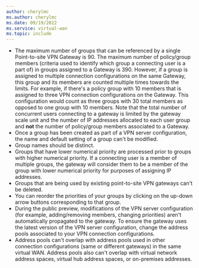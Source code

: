 ```yaml
---
author: cherylmc
ms.author: cherylmc
ms.date: 09/19/2022
ms.service: virtual-wan
ms.topic: include
---
```


- The maximum number of groups that can be referenced by a single Point-to-site VPN Gateway is 90. The maximum number of policy/group members (criteria used to identify which group a connecting user is a part of) in groups assigned to a Gateway is 390. However, if a group is assigned to multiple connection configurations on the same Gateway, this group and its members are counted multiple times towards the limits. For example, if there's a policy group with 10 members that is assigned to three VPN connection configurations on the Gateway. This configuration would count as three groups with 30 total members as opposed to one group with 10 members. Note that the total number of concurrent users connecting to a gateway is limited by the gateway scale unit and the number of IP addresses allocated to each user group and **not** the number of policy/group members associated to a Gateway.
- Once a group has been created as part of a VPN server configuration, the name and default setting of a group can't be modified.  
- Group names should be distinct.
- Groups that have lower numerical priority are processed prior to groups with higher numerical priority. If a connecting user is a member of multiple groups, the gateway will consider them to be a member of the group with lower numerical priority for purposes of assigning IP addresses.
- Groups that are being used by existing point-to-site VPN gateways can't be deleted.  
- You can reorder the priorities of your groups by clicking on the up-down arrow buttons corresponding to that group.
- During the public preview, modifications of the VPN server configuration (for example, adding/removing members, changing priorities) aren't automatically propagated to the gateway. To ensure the gateway uses the latest version of the VPN server configuration, change the address pools associated to your VPN connection configurations.
- Address pools can't overlap with address pools used in other connection configurations (same or different gateways) in the same virtual WAN. Address pools also can't overlap with virtual network address spaces, virtual hub address spaces, or on-premises addresses.


